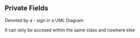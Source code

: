 ## Private Fields
Denoted by a - sign in a UML Diagram

It can only be accesed within the same class and nowhere else
